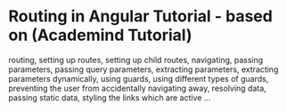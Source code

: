 # Routing in Angular Tutorial - based on (Academind Tutorial)


routing, 
setting up routes, 
setting up child routes, 
navigating, 
passing parameters, 
passing query parameters, 
extracting parameters, 
extracting parameters dynamically, 
using guards, 
using different types of guards, 
preventing the user from accidentally navigating away,
resolving data, 
passing static data, 
styling the links which are active
...
